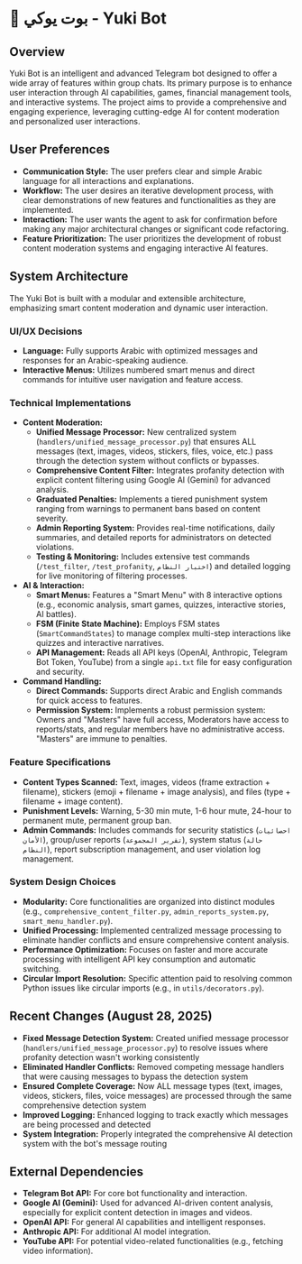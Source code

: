 # 🤖 بوت يوكي - Yuki Bot

## Overview
Yuki Bot is an intelligent and advanced Telegram bot designed to offer a wide array of features within group chats. Its primary purpose is to enhance user interaction through AI capabilities, games, financial management tools, and interactive systems. The project aims to provide a comprehensive and engaging experience, leveraging cutting-edge AI for content moderation and personalized user interactions.

## User Preferences
- **Communication Style:** The user prefers clear and simple Arabic language for all interactions and explanations.
- **Workflow:** The user desires an iterative development process, with clear demonstrations of new features and functionalities as they are implemented.
- **Interaction:** The user wants the agent to ask for confirmation before making any major architectural changes or significant code refactoring.
- **Feature Prioritization:** The user prioritizes the development of robust content moderation systems and engaging interactive AI features.

## System Architecture

The Yuki Bot is built with a modular and extensible architecture, emphasizing smart content moderation and dynamic user interaction.

### UI/UX Decisions
- **Language:** Fully supports Arabic with optimized messages and responses for an Arabic-speaking audience.
- **Interactive Menus:** Utilizes numbered smart menus and direct commands for intuitive user navigation and feature access.

### Technical Implementations
- **Content Moderation:**
    - **Unified Message Processor:** New centralized system (`handlers/unified_message_processor.py`) that ensures ALL messages (text, images, videos, stickers, files, voice, etc.) pass through the detection system without conflicts or bypasses.
    - **Comprehensive Content Filter:** Integrates profanity detection with explicit content filtering using Google AI (Gemini) for advanced analysis.
    - **Graduated Penalties:** Implements a tiered punishment system ranging from warnings to permanent bans based on content severity.
    - **Admin Reporting System:** Provides real-time notifications, daily summaries, and detailed reports for administrators on detected violations.
    - **Testing & Monitoring:** Includes extensive test commands (`/test_filter`, `/test_profanity`, `اختبار النظام`) and detailed logging for live monitoring of filtering processes.
- **AI & Interaction:**
    - **Smart Menus:** Features a "Smart Menu" with 8 interactive options (e.g., economic analysis, smart games, quizzes, interactive stories, AI battles).
    - **FSM (Finite State Machine):** Employs FSM states (`SmartCommandStates`) to manage complex multi-step interactions like quizzes and interactive narratives.
    - **API Management:** Reads all API keys (OpenAI, Anthropic, Telegram Bot Token, YouTube) from a single `api.txt` file for easy configuration and security.
- **Command Handling:**
    - **Direct Commands:** Supports direct Arabic and English commands for quick access to features.
    - **Permission System:** Implements a robust permission system: Owners and "Masters" have full access, Moderators have access to reports/stats, and regular members have no administrative access. "Masters" are immune to penalties.

### Feature Specifications
- **Content Types Scanned:** Text, images, videos (frame extraction + filename), stickers (emoji + filename + image analysis), and files (type + filename + image content).
- **Punishment Levels:** Warning, 5-30 min mute, 1-6 hour mute, 24-hour to permanent mute, permanent group ban.
- **Admin Commands:** Includes commands for security statistics (`احصائيات الأمان`), group/user reports (`تقرير المجموعة`), system status (`حالة النظام`), report subscription management, and user violation log management.

### System Design Choices
- **Modularity:** Core functionalities are organized into distinct modules (e.g., `comprehensive_content_filter.py`, `admin_reports_system.py`, `smart_menu_handler.py`).
- **Unified Processing:** Implemented centralized message processing to eliminate handler conflicts and ensure comprehensive content analysis.
- **Performance Optimization:** Focuses on faster and more accurate processing with intelligent API key consumption and automatic switching.
- **Circular Import Resolution:** Specific attention paid to resolving common Python issues like circular imports (e.g., in `utils/decorators.py`).

## Recent Changes (August 28, 2025)
- **Fixed Message Detection System:** Created unified message processor (`handlers/unified_message_processor.py`) to resolve issues where profanity detection wasn't working consistently
- **Eliminated Handler Conflicts:** Removed competing message handlers that were causing messages to bypass the detection system
- **Ensured Complete Coverage:** Now ALL message types (text, images, videos, stickers, files, voice messages) are processed through the same comprehensive detection system
- **Improved Logging:** Enhanced logging to track exactly which messages are being processed and detected
- **System Integration:** Properly integrated the comprehensive AI detection system with the bot's message routing

## External Dependencies
- **Telegram Bot API:** For core bot functionality and interaction.
- **Google AI (Gemini):** Used for advanced AI-driven content analysis, especially for explicit content detection in images and videos.
- **OpenAI API:** For general AI capabilities and intelligent responses.
- **Anthropic API:** For additional AI model integration.
- **YouTube API:** For potential video-related functionalities (e.g., fetching video information).